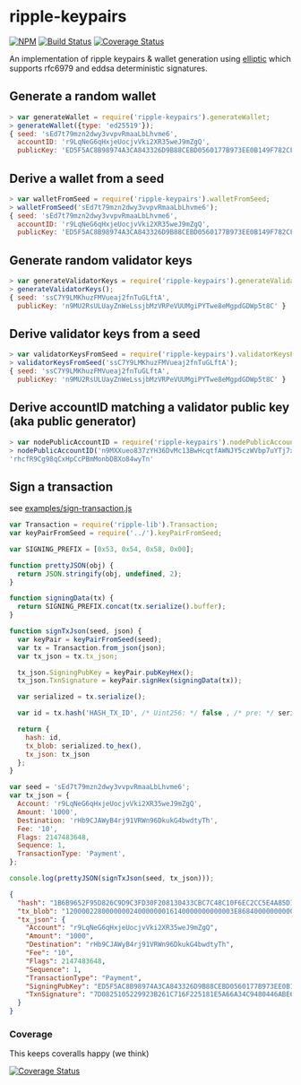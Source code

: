 # ripple-keypairs

[![NPM](https://img.shields.io/npm/v/ripple-keypairs.svg)](https://npmjs.org/package/ripple-keypairs) [![Build Status](https://img.shields.io/travis/sublimator/ripple-keypairs/master.svg)](https://travis-ci.org/sublimator/ripple-keypairs) [![Coverage Status](https://coveralls.io/repos/sublimator/ripple-keypairs/badge.svg?branch=master&service=github)](https://coveralls.io/github/sublimator/ripple-keypairs?branch=master)

An implementation of ripple keypairs & wallet generation using
[elliptic](https://github.com/indutny/elliptic) which supports rfc6979 and
eddsa deterministic signatures.

## Generate a random wallet
```js
> var generateWallet = require('ripple-keypairs').generateWallet;
> generateWallet({type: 'ed25519'});
{ seed: 'sEd7t79mzn2dwy3vvpvRmaaLbLhvme6',
  accountID: 'r9LqNeG6qHxjeUocjvVki2XR35weJ9mZgQ',
  publicKey: 'ED5F5AC8B98974A3CA843326D9B88CEBD0560177B973EE0B149F782CFAA06DC66A' }
```

## Derive a wallet from a seed
```js
> var walletFromSeed = require('ripple-keypairs').walletFromSeed;
> walletFromSeed('sEd7t79mzn2dwy3vvpvRmaaLbLhvme6');
{ seed: 'sEd7t79mzn2dwy3vvpvRmaaLbLhvme6',
  accountID: 'r9LqNeG6qHxjeUocjvVki2XR35weJ9mZgQ',
  publicKey: 'ED5F5AC8B98974A3CA843326D9B88CEBD0560177B973EE0B149F782CFAA06DC66A' }')
```

## Generate random validator keys
```js
> var generateValidatorKeys = require('ripple-keypairs').generateValidatorKeys;
> generateValidatorKeys();
{ seed: 'ssC7Y9LMKhuzFMVueaj2fnTuGLftA',
  publicKey: 'n9MU2RsULUayZnWeLssjbMzVRPeVUUMgiPYTwe8eMgpdGDWp5t8C' }
```

## Derive validator keys from a seed
```js
> var validatorKeysFromSeed = require('ripple-keypairs').validatorKeysFromSeed;
> validatorKeysFromSeed('ssC7Y9LMKhuzFMVueaj2fnTuGLftA');
{ seed: 'ssC7Y9LMKhuzFMVueaj2fnTuGLftA',
  publicKey: 'n9MU2RsULUayZnWeLssjbMzVRPeVUUMgiPYTwe8eMgpdGDWp5t8C' }
```

## Derive accountID matching a validator public key (aka public generator)
```js
> var nodePublicAccountID = require('ripple-keypairs').nodePublicAccountID;
> nodePublicAccountID('n9MXXueo837zYH36DvMc13BwHcqtfAWNJY5czWVbp7uYTj7x17TH')
'rhcfR9Cg98qCxHpCcPBmMonbDBXo84wyTn'
```

## Sign a transaction
see [examples/sign-transaction.js](examples/sign-transaction.js)
```js
var Transaction = require('ripple-lib').Transaction;
var keyPairFromSeed = require('../').keyPairFromSeed;

var SIGNING_PREFIX = [0x53, 0x54, 0x58, 0x00];

function prettyJSON(obj) {
  return JSON.stringify(obj, undefined, 2);
}

function signingData(tx) {
  return SIGNING_PREFIX.concat(tx.serialize().buffer);
}

function signTxJson(seed, json) {
  var keyPair = keyPairFromSeed(seed);
  var tx = Transaction.from_json(json);
  var tx_json = tx.tx_json;

  tx_json.SigningPubKey = keyPair.pubKeyHex();
  tx_json.TxnSignature = keyPair.signHex(signingData(tx));

  var serialized = tx.serialize();

  var id = tx.hash('HASH_TX_ID', /* Uint256: */ false , /* pre: */ serialized);

  return {
    hash: id,
    tx_blob: serialized.to_hex(),
    tx_json: tx_json
  };
}

var seed = 'sEd7t79mzn2dwy3vvpvRmaaLbLhvme6';
var tx_json = {
  Account: 'r9LqNeG6qHxjeUocjvVki2XR35weJ9mZgQ',
  Amount: '1000',
  Destination: 'rHb9CJAWyB4rj91VRWn96DkukG4bwdtyTh',
  Fee: '10',
  Flags: 2147483648,
  Sequence: 1,
  TransactionType: 'Payment',
};

console.log(prettyJSON(signTxJson(seed, tx_json)));

```

```json
{
  "hash": "1B6B9652F95D826C9D9C3FD30F208130433CBC7C48C10F6EC2CC5E4A85D167FF",
  "tx_blob": "120000228000000024000000016140000000000003E868400000000000000A7321ED5F5AC8B98974A3CA843326D9B88CEBD0560177B973EE0B149F782CFAA06DC66A74407D0825105229923B261C716F225181E5A66A34C9480446ABE64818A673954CC34D42946CD82172814F037976AE3800BDE983624A45FCDBED4A548C4650BF900D81145B812C9D57731E27A2DA8B1830195F88EF32A3B68314B5F762798A53D543A014CAF8B297CFF8F2F937E8",
  "tx_json": {
    "Account": "r9LqNeG6qHxjeUocjvVki2XR35weJ9mZgQ",
    "Amount": "1000",
    "Destination": "rHb9CJAWyB4rj91VRWn96DkukG4bwdtyTh",
    "Fee": "10",
    "Flags": 2147483648,
    "Sequence": 1,
    "TransactionType": "Payment",
    "SigningPubKey": "ED5F5AC8B98974A3CA843326D9B88CEBD0560177B973EE0B149F782CFAA06DC66A",
    "TxnSignature": "7D0825105229923B261C716F225181E5A66A34C9480446ABE64818A673954CC34D42946CD82172814F037976AE3800BDE983624A45FCDBED4A548C4650BF900D"
  }
}
```

### Coverage

This keeps coveralls happy (we think)

[![Coverage Status](https://coveralls.io/repos/sublimator/ripple-keypairs/badge.svg?branch=master&service=github)](https://coveralls.io/github/sublimator/ripple-keypairs?branch=master)
